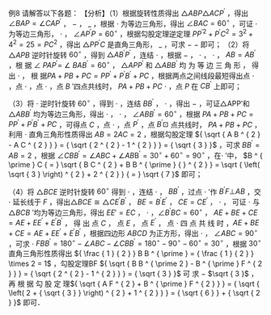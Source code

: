 例8 请解答以下各题： 【分析】（1）根据旋转性质得出 $\triangle A B P \triangle A C P ^ { \prime }$ ，得出 $\angle B A P { = } \angle C A P ^ { \prime }$ ， $-$ ， $\_$ ，根据 $\cdot$ 为等边三角形，得出 $\angle B A C { = } 6 0 { ^ \circ }$ ，可证 $\cdot$ 为等边三角形， $\cdot$ ， $\angle A P ^ { \prime } P { = } 6 0 ^ { \circ }$ ，根据勾股定理逆定理 $P P ^ { \prime 2 } + P ^ { \prime } C ^ { 2 } = 3 ^ { 2 } + 4 ^ { 2 } = 2 5 = P C ^ { 2 }$ ，得出 $\triangle P P ^ { \prime } C$ 是直角三角形， $\_$ ，可求 $-$ $-$ 即可；
（2）将 $\triangle A P B$ 逆时针旋转 $6 0 ^ { \circ }$ ，得到 $\triangle A B ^ { \prime } P ^ { \prime }$ ，连结 $\cdot$ ，根据 $-$ ， $\cdot$ ， $\cdot$ ， $A B { = } A B ^ { \prime }$ ，根 据 $\angle \ P A P ^ { \prime } = \ \angle \ B A B ^ { \prime } { = } 6 0 ^ { \circ }$ ， $\triangle A P P ^ { \prime }$ 和 $\triangle A B B ^ { \prime }$ 均 为 等 边 三 角 形 ， 得 出 $\cdot$ ， 根 据$P A + P B + P C = P P ^ { \prime } + P ^ { \prime } B ^ { \prime } + P C$ ，根据两点之间线段最短得出点 $\cdot$ ，点 $\cdot$ ，点 $\cdot$ ，点 $B$ ′四点共线时， $P A + P B + P C$ $\cdot$ ，点 $P$ 在 $C B ^ { \prime }$ 上即可；

（3）将 $\cdot$ 逆时针旋转 $6 0 ^ { \circ }$ ，得到 $\cdot$ ，连结 $B B ^ { \prime }$ ， $\cdot$ ，得出 $-$ ，可证△APP′和 $\triangle A B B ^ { \prime }$ 均为等边三角形，得出 $\cdot$ ， $\cdot$ ， $\angle A B B ^ { \prime } { = } 6 0 ^ { \circ }$ ，根据 $P A + P B + P C = P P ^ { \prime } + P ^ { \prime } B ^ { \prime } + P C$ ，可得点 $C$ ，点 $\cdot$ ，点 $P ^ { \prime }$ ，点 $B ^ { \prime } \boxdot$ 点共线时， $P A + P B + P C$ ，利用 $\cdot$ 直角三角形性质得出 $A B { = } 2 A C { = } 2$ ，根据勾股定理 ${ \sqrt { A B ^ { 2 } - A C ^ { 2 } } } = { \sqrt { 2 ^ { 2 } - 1 ^ { 2 } } } = { \sqrt { 3 } }$ ，可求 $B B ^ { \prime } { = } A B { = } 2$ ，根据 $\angle C B B ^ { \prime } = \angle A B C + \angle A B \mathrm { B ^ { \prime } } = 3 0 ^ { \circ } + 6 0 ^ { \circ } = 9 0 ^ { \circ }$ ，在$\cdot$ ′中， $B ^ { \prime } C { = } \sqrt { B C ^ { 2 } + B B ^ { \prime } { } ^ { 2 } } = \sqrt { \left( \sqrt { 3 } \right) ^ { 2 } + 2 ^ { 2 } } { = } \sqrt { 7 }$ 即可；

（4）将 $\triangle B C E$ 逆时针旋转 $6 0 ^ { \circ }$ 得到 $\cdot$ ，连结 $\cdot$ ， $B B ^ { \prime }$ ，过点 $\cdot$ ′作 $B ^ { \prime } F \bot A B$ ，交 $\cdot$ 延长线于 $F$ ，得出$\triangle B C E \cong \triangle C E ^ { \prime } B ^ { \prime }$ ， $B E { = } B ^ { \prime } E ^ { \prime }$ ， $C E { = } C E ^ { \prime }$ ， $\cdot$ ， 可证 $\cdot$ 与 $\triangle B C B$ ′均为等边三角形，得出 $E E { ' } { = } E C$ ， $\cdot$ ，$\angle B ^ { \prime } B C = 6 0 ^ { \circ }$ ， $A E + B E + C E = A E + E E ^ { \prime } + E ^ { \prime } B ^ { \prime }$ ， 得 出 点 $C$ ， 点 $E$ ， 点 $E ^ { \prime }$ ， 点 $\cdot$ 四 点 共 线 时 ，$A E + B E + C E = A E + E E ^ { \prime } + E ^ { \prime } B ^ { \prime }$ ，根据四边形 $A B C D$ 为正方形，得出 $\cdot$ ， $\angle A B C { = } 9 0 ^ { \circ }$ ，可求 $\cdot$ $F B B ^ { \prime } = 1 8 0 ^ { \circ } - \angle A B C - \angle C B B ^ { \prime } = 1 8 0 ^ { \circ } - 9 0 ^ { \circ } - 6 0 ^ { \circ } = 3 0 ^ { \circ }$ ，根据 $3 0 ^ { \circ }$ 直角三角形性质得出 ${ \frac { 1 } { 2 } } B B ^ { \prime } = { \frac { 1 } { 2 } } \times 2 = 1$ ，勾股定理BF ${ \sqrt { B B ^ { \prime 2 } - B ^ { \prime } F ^ { 2 } } } = { \sqrt { 2 ^ { 2 } - 1 ^ { 2 } } } = { \sqrt { 3 } }$ 可 求 $-$ $\sqrt { 3 }$ ， 再 根 据 勾 股 定 理${ \sqrt { A F ^ { 2 } + B ^ { \prime } F ^ { 2 } } } = { \sqrt { \left( 2 + { \sqrt { 3 } } \right) ^ { 2 } + 1 ^ { 2 } } } = { \sqrt { 6 } } + { \sqrt { 2 } }$ 即可．

